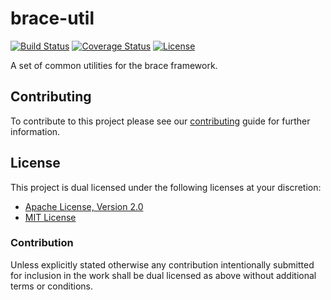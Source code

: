 # brace-util

[![Build Status][build-badge]][build-badge-url]
[![Coverage Status][coverage-badge]][coverage-badge-url]
[![License][license-badge]][license-badge-url]

A set of common utilities for the brace framework.

## Contributing

To contribute to this project please see our [contributing][contribute-url]
guide for further information.

## License

This project is dual licensed under the following licenses at your discretion:

* [Apache License, Version 2.0](LICENSE-APACHE)
* [MIT License](LICENSE-MIT)

### Contribution

Unless explicitly stated otherwise any contribution intentionally submitted for
inclusion in the work shall be dual licensed as above without additional terms
or conditions.

[build-badge]: https://img.shields.io/github/workflow/status/brace-rs/brace-util/CI/master
[build-badge-url]: https://github.com/brace-rs/brace-util/actions?query=workflow%3ACI
[coverage-badge]: https://img.shields.io/codecov/c/github/brace-rs/brace-util/master
[coverage-badge-url]: https://codecov.io/gh/brace-rs/brace-util
[license-badge]: https://img.shields.io/badge/license-MIT%20OR%20Apache%202.0-blue.svg
[license-badge-url]: https://github.com/brace-rs/brace-util#license
[contribute-url]: https://github.com/brace-rs/brace-util/blob/master/CONTRIBUTING.md
